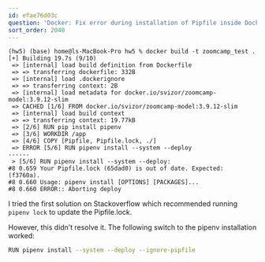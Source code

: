 ```yaml
---
id: efae76d03c
question: 'Docker: Fix error during installation of Pipfile inside Docker container'
sort_order: 2040
---
```


```
(hw5) (base) home@ls-MacBook-Pro hw5 % docker build -t zoomcamp_test .
[+] Building 19.7s (9/10)
 => [internal] load build definition from Dockerfile
 => => transferring dockerfile: 332B
 => [internal] load .dockerignore
 => => transferring context: 2B
 => [internal] load metadata for docker.io/svizor/zoomcamp-model:3.9.12-slim
 => CACHED [1/6] FROM docker.io/svizor/zoomcamp-model:3.9.12-slim
 => [internal] load build context
 => => transferring context: 19.77kB
 => [2/6] RUN pip install pipenv
 => [3/6] WORKDIR /app
 => [4/6] COPY [Pipfile, Pipfile.lock, ./]
 => ERROR [5/6] RUN pipenv install --system --deploy
------
 > [5/6] RUN pipenv install --system --deploy:
#8 0.659 Your Pipfile.lock (65dad0) is out of date. Expected: (f3760a).
#8 0.660 Usage: pipenv install [OPTIONS] [PACKAGES]...
#8 0.660 ERROR:: Aborting deploy
```

I tried the first solution on Stackoverflow which recommended running `pipenv lock` to update the Pipfile.lock.

However, this didn’t resolve it. The following switch to the pipenv installation worked:

```bash
RUN pipenv install --system --deploy --ignore-pipfile
```